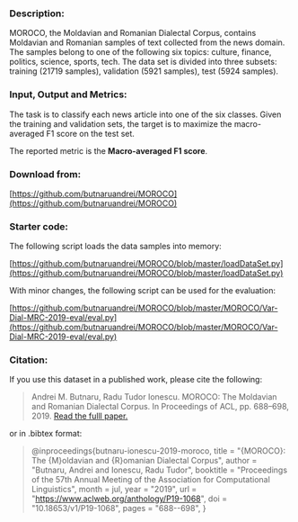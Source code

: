### Description:

MOROCO, the Moldavian and Romanian Dialectal Corpus, contains Moldavian and Romanian samples of text collected from the news domain. The samples belong to one of the following six topics: culture, finance, politics, science, sports, tech. The data set is divided into three subsets: training (21719 samples), validation (5921 samples), test (5924 samples).

### Input, Output and Metrics:

The task is to classify each news article into one of the six classes. Given the training and validation sets, the target is to maximize the macro-averaged F1 score on the test set. 

The reported metric is the **Macro-averaged F1 score**.

### Download from:

[https://github.com/butnaruandrei/MOROCO](https://github.com/butnaruandrei/MOROCO)

### Starter code:

The following script loads the data samples into memory:

[https://github.com/butnaruandrei/MOROCO/blob/master/loadDataSet.py](https://github.com/butnaruandrei/MOROCO/blob/master/loadDataSet.py)

With minor changes, the following script can be used for the evaluation: 

[https://github.com/butnaruandrei/MOROCO/blob/master/MOROCO/Var-Dial-MRC-2019-eval/eval.py](https://github.com/butnaruandrei/MOROCO/blob/master/MOROCO/Var-Dial-MRC-2019-eval/eval.py)

### Citation:

If you use this dataset in a published work, please cite the following:

> Andrei M. Butnaru, Radu Tudor Ionescu. MOROCO: The Moldavian and Romanian Dialectal Corpus. In Proceedings of ACL, pp. 688–698, 2019. [Read the fulll paper.](https://www.aclweb.org/anthology/P19-1068/)

or in .bibtex format:

>   @inproceedings{butnaru-ionescu-2019-moroco,
>   title = "{MOROCO}: The {M}oldavian and {R}omanian Dialectal Corpus",
>   author = "Butnaru, Andrei and Ionescu, Radu Tudor",
>   booktitle = "Proceedings of the 57th Annual Meeting of the Association for Computational Linguistics",
>   month = jul,
>   year = "2019",
>   url = "https://www.aclweb.org/anthology/P19-1068",
>   doi = "10.18653/v1/P19-1068",
>   pages = "688--698",
>   }
